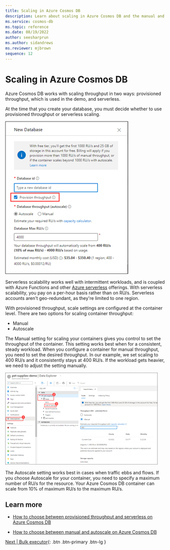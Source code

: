 ```yaml
---
title: Scaling in Azure Cosmos DB
description: Learn about scaling in Azure Cosmos DB and the manual and Autoscale options that can be set depending on your workload.
ms.service: cosmos-db
ms.topic: reference
ms.date: 08/19/2022
author: seesharprun
ms.author: sidandrews
ms.reviewer: mjbrown
sequence: 12
---
```


# Scaling in Azure Cosmos DB

Azure Cosmos DB works with scaling throughput in two ways: provisioned throughput, which is used in the demo, and serverless.

At the time that you create your database, you must decide whether to use provisioned throughput or serverless scaling.

![Screenshot that shows the New Database page with Provision throughput selected.](media/scaling-in-cosmos-db/provision-throughput-selected.png)

Serverless scalability works well with intermittent workloads, and is coupled with Azure Functions and other [Azure serverless](https://azure.microsoft.com/solutions/serverless/) offerings. With serverless scalability, you pay on a per-hour basis rather than on RU/s. Serverless accounts aren't geo-redundant, as they're limited to one region.

With provisioned throughput, scale settings are configured at the container level. There are two options for scaling container throughput:

- Manual
- Autoscale

The Manual setting for scaling your containers gives you control to set the throughput of the container. This setting works best when for a consistent, steady workload. When you configure a container for manual throughput, you need to set the desired throughput. In our example, we set scaling to 400 RU/s and it consistently stays at 400 RU/s. If the workload gets heavier, we need to adjust the setting manually.

![Screenshot that shows the manual scale settings.](media/scaling-in-cosmos-db/manual-scale-settings.png)

The Autoscale setting works best in cases when traffic ebbs and flows. If you choose Autoscale for your container, you need to specify a maximum number of RU/s for the resource. Your Azure Cosmos DB container can scale from 10% of maximum RU/s to the maximum RU/s.

## Learn more

- [How to choose between provisioned throughput and serverless on Azure Cosmos DB](https://docs.microsoft.com/azure/cosmos-db/throughput-serverless)

- [How to choose between manual and autoscale on Azure Cosmos DB](https://docs.microsoft.com/azure/cosmos-db/how-to-choose-offer)

[Next &#124; Bulk executor](bulk-executor.md){: .btn .btn-primary .btn-lg }

